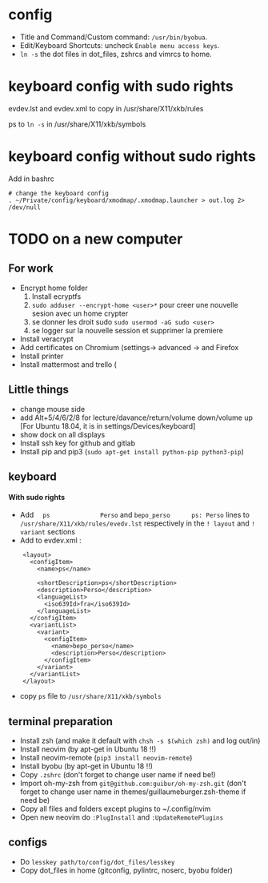 # config
- Title and Command/Custom command: `/usr/bin/byobua`.
- Edit/Keyboard Shortcuts: uncheck `Enable menu access keys`.
- `ln -s` the dot files in dot_files, zshrcs and vimrcs to home.

# keyboard config with sudo rights
evdev.lst and evdev.xml to copy in /usr/share/X11/xkb/rules

ps to `ln -s` in /usr/share/X11/xkb/symbols

# keyboard config without sudo rights

Add in bashrc
```
# change the keyboard config
. ~/Private/config/keyboard/xmodmap/.xmodmap.launcher > out.log 2> /dev/null

```

# TODO on a new computer

## For work
- Encrypt home folder
   1. Install ecryptfs
   1. `sudo adduser --encrypt-home <user>*` pour creer une nouvelle sesion avec un home crypter
   2. se donner les droit sudo `sudo usermod -aG sudo <user>`
   3. se logger sur la nouvelle session et supprimer la premiere
- Install veracrypt
- Add certificates on Chromium (settings-> advanced ->  and Firefox
- Install printer
- Install mattermost and trello (

## Little things
- change mouse side
- add Alt+5/4/6/2/8 for lecture/davance/return/volume down/volume up [For Ubuntu 18.04, it is in settings/Devices/keyboard]
- show dock on all displays
- Install ssh key for github and gitlab
- Install pip and pip3 (`sudo apt-get install python-pip python3-pip`)

## keyboard
#### With sudo rights
- Add `  ps              Perso` and `bepo_perso      ps: Perso` lines to `/usr/share/X11/xkb/rules/evedv.lst` respectively in the `! layout` and `! variant` sections
- Add to evdev.xml :
```
    <layout>
      <configItem>
        <name>ps</name>
        
        <shortDescription>ps</shortDescription>
        <description>Perso</description>
        <languageList>
          <iso639Id>fra</iso639Id>
        </languageList>
      </configItem>
      <variantList>
        <variant>
          <configItem>
            <name>bepo_perso</name>
            <description>Perso</description>
          </configItem>
        </variant>
      </variantList>
    </layout>
```
- copy `ps` file to `/usr/share/X11/xkb/symbols`

## terminal preparation
- Install zsh (and make it default with `chsh -s $(which zsh)` and log out/in)
- Install neovim (by apt-get in Ubuntu 18 !!)
- Install neovim-remote (`pip3 install neovim-remote`)
- Install byobu (by apt-get in Ubuntu 18 !!)
- Copy `.zshrc` (don't forget to change user name if need be!)
- Import oh-my-zsh from `git@github.com:guibur/oh-my-zsh.git` (don't forget to change user name in themes/guillaumeburger.zsh-theme if need be)
- Copy all files and folders except plugins to ~/.config/nvim
- Open new neovim do `:PlugInstall` and `:UpdateRemotePlugins`

## configs
- Do `lesskey path/to/config/dot_files/lesskey`
- Copy dot_files in home (gitconfig, pylintrc, noserc, byobu folder)
